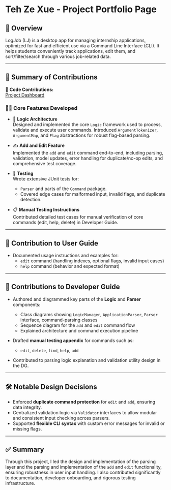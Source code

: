 # Teh Ze Xue - Project Portfolio Page

## 📌 Overview
LogJob (LJ) is a desktop app for managing internship applications, optimized for fast and efficient use via a Command Line Interface (CLI). It helps students conveniently track applications, edit them, and sort/filter/search through various job-related data.

---

## 🚀 Summary of Contributions

📌 **Code Contributions:**  
[Project Dashboard](https://nus-cs2113-ay2425s2.github.io/tp-dashboard/?search=zexueteh&sort=groupTitle&sortWithin=title&timeframe=commit&mergegroup=&groupSelect=groupByRepos&breakdown=true&checkedFileTypes=docs~functional-code~test-code~other&since=2025-02-21&tabOpen=true&tabType=authorship&tabAuthor=zexueteh&tabRepo=AY2425S2-CS2113-T11a-2%2Ftp%5Bmaster%5D&authorshipIsMergeGroup=false&authorshipFileTypes=docs~functional-code~test-code&authorshipIsBinaryFileTypeChecked=false&authorshipIsIgnoredFilesChecked=false)

### 👨‍💻 Core Features Developed

- 🔧 **Logic Architecture**  
  Designed and implemented the core `Logic` framework used to process, validate and execute user commands. Introduced `ArgumentTokenizer`, `ArgumentMap`, and `Flag` abstractions for robust flag-based parsing. 

- ✍️ **Add and Edit Feature**  
  Implemented the `add` and `edit` command end-to-end, including parsing, validation, model updates, error handling for duplicate/no-op edits, and comprehensive test coverage.

- 🧪 **Testing**  
  Wrote extensive JUnit tests for:
    - `Parser` and parts of the `Command` package.
    - Covered edge cases for malformed input, invalid flags, and duplicate detection.

- 📋 **Manual Testing Instructions**  
  Contributed detailed test cases for manual verification of core commands (edit, help, delete) in Developer Guide.

---

## 📘 Contribution to User Guide

- Documented usage instructions and examples for:
    - `edit` command (handling indexes, optional flags, invalid input cases)
    - `help` command (behavior and expected format)

---

## 📗 Contributions to Developer Guide

- Authored and diagrammed key parts of the **Logic** and **Parser** components:
    - Class diagrams showing `LogicManager`, `ApplicationParser`, `Parser` interface, command-parsing classes
    - Sequence diagram for the `add` and `edit` command flow
    - Explained architecture and command execution pipeline

- Drafted **manual testing appendix** for commands such as:
    - `edit`, `delete`, `find`, `help`, `add`

- Contributed to parsing logic explanation and validation utility design in the DG.

---

## 🛠️ Notable Design Decisions

- Enforced **duplicate command protection** for `edit` and `add`, ensuring data integrity.
- Centralized validation logic via `Validator` interfaces to allow modular and consistent input checking across parsers.
- Supported **flexible CLI syntax** with custom error messages for invalid or missing flags.

---

## ✅ Summary

Through this project, I led the design and implementation of the parsing layer and the parsing and implementation of the  `add` and `edit` functionality, ensuring robustness in user input handling. I also contributed significantly to documentation, developer onboarding, and rigorous testing infrastructure.
